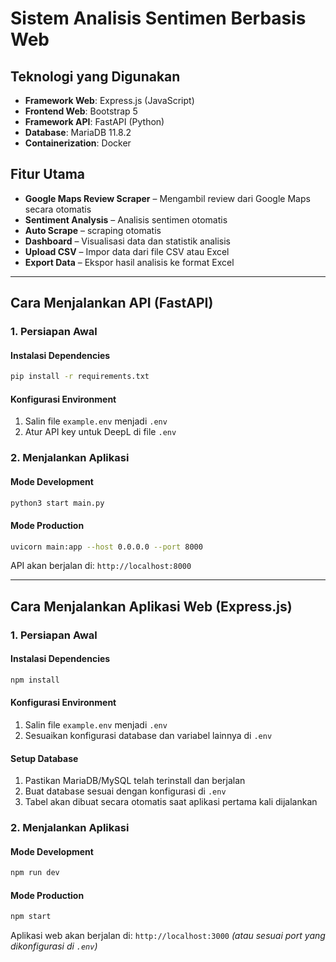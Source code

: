 # Sistem Analisis Sentimen Berbasis Web

## Teknologi yang Digunakan

* **Framework Web**: Express.js (JavaScript)
* **Frontend Web**: Bootstrap 5
* **Framework API**: FastAPI (Python)
* **Database**: MariaDB 11.8.2
* **Containerization**: Docker

## Fitur Utama

* **Google Maps Review Scraper** – Mengambil review dari Google Maps secara otomatis
* **Sentiment Analysis** – Analisis sentimen otomatis
* **Auto Scrape** – scraping otomatis
* **Dashboard** – Visualisasi data dan statistik analisis
* **Upload CSV** – Impor data dari file CSV atau Excel
* **Export Data** – Ekspor hasil analisis ke format Excel

---

## Cara Menjalankan API (FastAPI)

### 1. Persiapan Awal

#### Instalasi Dependencies

```bash
pip install -r requirements.txt
```

#### Konfigurasi Environment

1. Salin file `example.env` menjadi `.env`
2. Atur API key untuk DeepL di file `.env`

### 2. Menjalankan Aplikasi

#### Mode Development

```bash
python3 start main.py
```

#### Mode Production

```bash
uvicorn main:app --host 0.0.0.0 --port 8000
```

API akan berjalan di:
`http://localhost:8000`

---

## Cara Menjalankan Aplikasi Web (Express.js)

### 1. Persiapan Awal

#### Instalasi Dependencies

```bash
npm install
```

#### Konfigurasi Environment

1. Salin file `example.env` menjadi `.env`
2. Sesuaikan konfigurasi database dan variabel lainnya di `.env`

#### Setup Database

1. Pastikan MariaDB/MySQL telah terinstall dan berjalan
2. Buat database sesuai dengan konfigurasi di `.env`
3. Tabel akan dibuat secara otomatis saat aplikasi pertama kali dijalankan

### 2. Menjalankan Aplikasi

#### Mode Development

```bash
npm run dev
```

#### Mode Production

```bash
npm start
```

Aplikasi web akan berjalan di:
`http://localhost:3000` *(atau sesuai port yang dikonfigurasi di `.env`)*